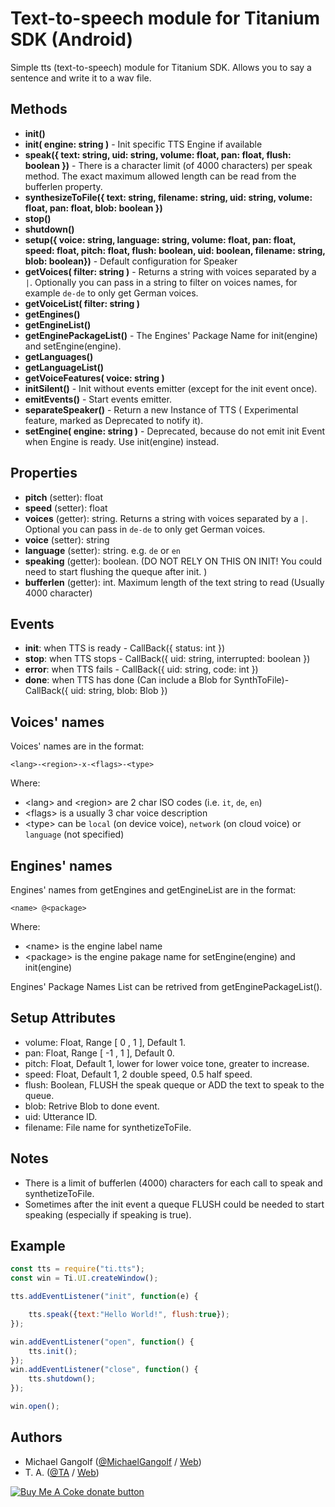 # Text-to-speech module for Titanium SDK (Android)

Simple tts (text-to-speech) module for Titanium SDK. Allows you to say a sentence and write it to a wav file.

## Methods

-   <b>init()</b>
-   <b>init( engine: string )</b> - Init specific TTS Engine if available
-   <b>speak({ text: string, uid: string, volume: float, pan: float, flush: boolean })</b> - There is a character limit (of 4000 characters) per speak method. The exact maximum allowed length can be read from the bufferlen property.
-   <b>synthesizeToFile({ text: string, filename: string, uid: string, volume: float, pan: float, blob: boolean })</b>
-   <b>stop()</b>
-   <b>shutdown()</b>
-   <b>setup({ voice: string, language: string, volume: float, pan: float, speed: float, pitch: float, flush: boolean, uid: boolean, filename: string, blob: boolean})</b> - Default configuration for Speaker
-   <b>getVoices( filter: string )</b> - Returns a string with voices separated by a `|`. Optionally you can pass in a string to filter on voices names, for example `de-de` to only get German voices.
-   <b>getVoiceList( filter: string )</b>
-   <b>getEngines()</b>
-   <b>getEngineList()</b>
-   <b>getEnginePackageList()</b> - The Engines' Package Name for init(engine) and setEngine(engine).
-   <b>getLanguages()</b>
-   <b>getLanguageList()</b>
-   <b>getVoiceFeatures( voice: string )</b>
-   <b>initSilent()</b> - Init without events emitter (except for the init event once).
-   <b>emitEvents()</b> - Start events emitter.
-   <b>separateSpeaker()</b> - Return a new Instance of TTS ( Experimental feature, marked as Deprecated to notify it).
-   <b>setEngine( engine: string )</b> - Deprecated, because do not emit init Event when Engine is ready. Use init(engine) instead.

## Properties

-   <b>pitch</b> (setter): float
-   <b>speed</b> (setter): float
-   <b>voices</b> (getter): string. Returns a string with voices separated by a `|`. Optional you can pass in `de-de` to only get German voices.
-   <b>voice</b> (setter): string
-   <b>language</b> (setter): string. e.g. `de` or `en`
-   <b>speaking</b> (getter): boolean. (DO NOT RELY ON THIS ON INIT! You could need to start flushing the queque after init. )
-   <b>bufferlen</b> (getter): int. Maximum length of the text string to read (Usually 4000 character)

## Events

-   <b>init</b>: when TTS is ready - CallBack({ status: int })
-   <b>stop</b>: when TTS stops - CallBack({ uid: string, interrupted: boolean })
-   <b>error</b>: when TTS fails - CallBack({ uid: string, code: int })
-   <b>done</b>: when TTS has done (Can include a Blob for SynthToFile)- CallBack({ uid: string, blob: Blob })

## Voices' names

 Voices' names are in the format:

    <lang>-<region>-x-<flags>-<type>
    
 Where:
  - &lt;lang&gt; and &lt;region&gt; are 2 char ISO codes (i.e. `it`, `de`, `en`)
  - &lt;flags&gt; is a usually 3 char voice description
  - &lt;type&gt; can be `local` (on device voice), `network` (on cloud voice) or `language` (not specified)

## Engines' names

 Engines' names from getEngines and getEngineList are in the format:

    <name> @<package>
    
 Where:
  - &lt;name&gt; is the engine label name
  - &lt;package&gt; is the engine pakage name for setEngine(engine) and init(engine)

 Engines' Package Names List can be retrived from getEnginePackageList().

## Setup Attributes

 - volume: Float, Range [ 0 , 1 ], Default 1.
 - pan: Float, Range [ -1 , 1 ], Default 0.
 - pitch: Float, Default 1, lower for lower voice tone, greater to increase.
 - speed: Float, Default 1, 2 double speed, 0.5 half speed.
 - flush: Boolean, FLUSH the speak queque or ADD the text to speak to the queue.
 - blob: Retrive Blob to done event.
 - uid: Utterance ID.
 - filename: File name for synthetizeToFile.

## Notes

 - There is a limit of bufferlen (4000) characters for each call to speak and synthetizeToFile.
 - Sometimes after the init event a queque FLUSH could be needed to start speaking (especially if speaking is true).
 
## Example

```js
const tts = require("ti.tts");
const win = Ti.UI.createWindow();

tts.addEventListener("init", function(e) {

	tts.speak({text:"Hello World!", flush:true});
});

win.addEventListener("open", function() {
	tts.init();
});
win.addEventListener("close", function() {
	tts.shutdown();
});

win.open();
```


## Authors

* Michael Gangolf (<a href="https://github.com/m1ga">@MichaelGangolf</a> / <a href="https://www.migaweb.de">Web</a>)
* T. A. (<a href="https://github.com/informate">@TA</a> / <a href="https://www.informate.it">Web</a>)

<span class="badge-buymeacoffee"><a href="https://www.buymeacoffee.com/miga" title="donate"><img src="https://img.shields.io/badge/buy%20me%20a%20coke-donate-orange.svg" alt="Buy Me A Coke donate button" /></a></span>
